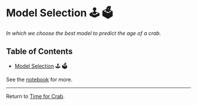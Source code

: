 # Model Selection :joystick: :ballot_box:

*In which we choose the best model to predict the age of a crab.*

## Table of Contents

- [Model Selection](models.ipynb) :joystick: :ballot_box:

See the [notebook](https://nbviewer.jupyter.org/github/ahester57/ai_workshop/blob/master/notebooks/time_for_crab/1-models/models.ipynb) for more.

---

Return to [Time for Crab](../README.md).
